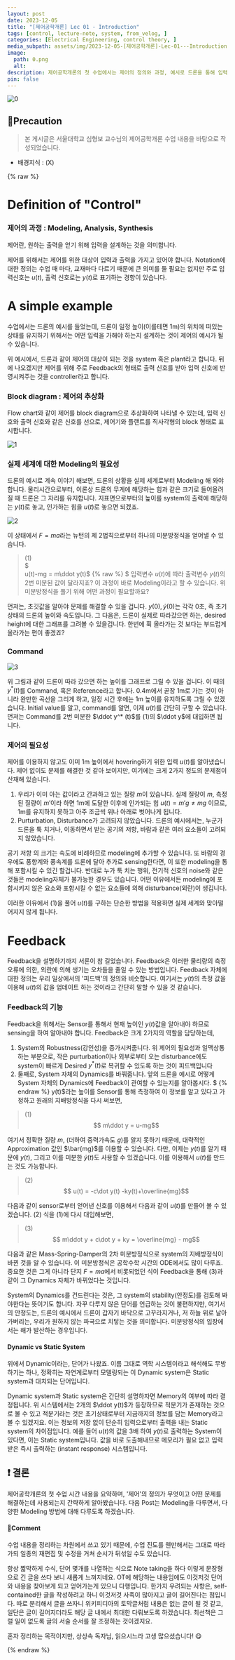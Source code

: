 ```yaml
---
layout: post
date: 2023-12-05
title: "[제어공학개론] Lec 01 - Introduction"
tags: [control, lecture-note, system, from_velog, ]
categories: [Electrical Engineering, control theory, ]
media_subpath: assets/img/2023-12-05-[제어공학개론]-Lec-01---Introduction.md
image:
  path: 0.png
  alt:  
description: 제어공학개론의 첫 수업에서는 제어의 정의와 과정, 예시로 드론을 통해 입력 설계의 필요성을 설명했습니다. 제어 시스템은 입력과 출력의 관계를 모델링하고, 피드백을 통해 외란을 줄이며 시스템의 강인성과 동적 특성을 개선합니다. 다음 포스트에서는 다양한 모델링 방법에 대해 다룰 예정입니다.
pin: false
---
```



![0](/0.png)



## 📢Precaution


> 본 게시글은 서울대학교 심형보 교수님의 제어공학개론 수업 내용을 바탕으로 작성되었습니다.

- 배경지식 : (X)

{% raw %}


# Definition of "Control"


### 제어의 과정 : Modeling, Analysis, Synthesis


제어란, 원하는 출력을 얻기 위해 입력을 설계하는 것을 의미합니다.


제어를 위해서는 제어를 위한 대상이 입력과 출력을 가지고 있어야 합니다. Notation에 대한 정의는 수업 때 마다, 교재마다 다르기 때문에 큰 의미를 둘 필요는 없지만 주로 입력신호는 $u(t)$, 출력 신호로는 $y(t)$로 표기하는 경향이 있습니다.


# A simple example


수업에서는 드론의 예시를 들었는데, 드론이 일정 높이(이를테면 1m)의 위치에 떠있는 상태를 유지하기 위해서는 어떤 입력을 가해야 하는지 설계하는 것이 제어의 예시가 될 수 있습니다.


위 예시에서, 드론과 같이 제어의 대상이 되는 것을 system 혹은 plant라고 합니다. 뒤에 나오겠지만 제어를 위해 주로 Feedback의 형태로 출력 신호를 받아 입력 신호에 반영시켜주는 것을 controller라고 합니다.


### Block diagram : 제어의 추상화


Flow chart와 같이 제어를 block diagram으로 추상화하여 나타낼 수 있는데, 입력 신호와 출력 신호와 같은 신호를 선으로, 제어기와 플랜트를 직사각형의 block 형태로 표시합니다.


![1](/1.png)


### 실제 세계에 대한 Modeling의 필요성


드론의 예시로 계속 이야기 해보면, 드론의 상황을 실제 세계로부터 Modeling 해 와야 합니다. 물리시간으로부터, 이론상 드론의 무게에 해당하는 힘과 같은 크기로 들어올려질 때 드론은 그 자리를 유지합니다. 지표면으로부터의 높이를 system의 출력에 해당하는 $y(t)$로 놓고, 인가하는 힘을 $u(t)$로 놓으면 되겠죠.


![2](/2.png)


이 상태에서 $F=ma$라는 뉴턴의 제 2법칙으로부터 하나의 미분방정식을 얻어낼 수 있습니다.


> (1)  
> $  
> u(t)-mg = m\ddot y(t)$
{% raw %}
$
입력변수 $u(t)$에 따라 출력변수 $y(t)$의 2번 미분된 값이 달라지죠? 이 과정이 바로 Modeling이라고 할 수 있습니다. 위 미분방정식을 풀기 위해 어떤 과정이 필요할까요?


먼저는, 초깃값을 알아야 문제를 해결할 수 있을 겁니다. $y(0), \dot y(0)$는 각각 0초, 즉 초기 상태의 드론의 높이와 속도입니다. 그 다음은, 드론이 실제로 따라갔으면 하는, desired height에 대한 그래프를 그려볼 수 있을겁니다. 한번에 휙 올라가는 것 보다는 부드럽게 올라가는 편이 좋겠죠?


### Command


![3](/3.png)


위 그림과 같이 드론이 따라 갔으면 하는 높이를 그래프로 그릴 수 있을 겁니다. 이 때의 $y^* (t)$를 Command, 혹은 Reference라고 합니다. 0.4m에서 곧장 1m로 가는 것이 아니라 완만한 곡선을 그리게 하고, 일정 시간 후에는 1m 높이를 유지하도록 그릴 수 있겠습니다.
Initial value를 알고, command를 알면, 이제 $u(t)$를 간단히 구할 수 있습니다. 먼저는 Command를 2번 미분한 $\ddot y^* (t)$를 (1)의 $\ddot y$에 대입하면 됩니다.


### 제어의 필요성


제어를 이용하지 않고도 이미 1m 높이에서 hovering하기 위한 입력 $u(t)$를 알아냈습니다. 제어 없이도 문제를 해결한 것 같아 보이지만, 여기에는 크게 2가지 정도의 문제점이 산재해 있습니다.

1. 우리가 이미 아는 값이라고 간과하고 있는 질량 $m$이 있습니다. 실제 질량이 $m$, 측정된 질량이 $m'$이라 하면 1m에 도달한 이후에 인가되는 힘 $u(t) = m'g\neq mg$ 이므로, 1m를 유지하지 못하고 아주 조금씩 위나 아래로 벗어나게 됩니다.
2. Purturbation, Disturbance가 고려되지 않았습니다. 드론의 예시에서는, 누군가 드론을 툭 치거나, 이동하면서 받는 공기의 저항, 바람과 같은 여러 요소들이 고려되지 않았습니다.

공기 저항 의 크기는 속도에 비례하므로 modeling에 추가할 수 있습니다. 또 바람의 경우에도 풍향계와 풍속계를 드론에 달아 추가로 sensing한다면, 이 또한 modeling을 통해 포함시킬 수 있긴 할겁니다. 반대로 누가 툭 치는 행위, 전기적 신호의 noise와 같은 것들은 modeling자체가 불가능한 경우도 있습니다. 어떤 이유에서든 modeling에 포함시키지 않은 요소와 포함시킬 수 없는 요소들에 의해 disturbance(외란)이 생깁니다.


이러한 이유에서 (1)을 풀어 $u(t)$를 구하는 단순한 방법을 적용하면 실제 세계와 맞아떨어지지 않게 됩니다.


# Feedback


Feedback을 설명하기까지 서론이 참 길었습니다. Feedback은 이러한 물리량의 측정 오류에 의한, 외란에 의해 생기는 오차들을 줄일 수 있는 방법입니다. Feedback 자체에 대한 정의는 우리 일상에서의 '피드백'의 정의와 비슷합니다. 여기서는 $y(t)$의 측정 값을 이용해 $u(t)$의 값을 업데이트 하는 것이라고 간단히 말할 수 있을 것 같습니다.


### Feedback의 기능


Feedback을 위해서는 Sensor를 통해서 현재 높이인 $y(t)$값을 알아내야 하므로 sensing을 하여 알아내야 합니다. Feedback은 크게 2가지의 역할을 담당하는데,

1. System의 Robustness(강인성)을 증가시켜줍니다. 위 제어의 필요성과 일맥상통하는 부분으로, 작은 purturbation이나 외부로부터 오는 disturbance에도 system이 빠르게 Desired $y^* (t)$로 복귀할 수 있도록 하는 것이 피드백입니다
2. 둘째로, System 자체의 Dynamics를 바꿔줍니다. 앞의 드론을 예시로 어떻게 System 자체의 Dynamics에 Feedback이 관여할 수 있는지를 알아봅시다.
$
{% endraw %}
y(t)$라는 높이를 Sensor를 통해 측정하여 이 정보를 알고 있다고 가정하고 원래의 지배방정식을 다시 써보면,


> (1)  
> $$  
> m\ddot y = u-mg$$


여기서 정확한 질량 $m$, (더하여 중력가속도 $g$)를 알지 못하기 때문에, 대략적인 Approximation 값인 $\bar{mg}$를 이용할 수 있습니다. 다만, 이제는 $y(t)$를 알기 때문에 $y(t)$, 그리고 이를 미분한 $\dot y(t)$도 사용할 수 있겠습니다. 이를 이용해서 $u(t)$를 만드는 것도 가능합니다.


> (2)  
> $$  
> u(t) = -c\dot y(t) -ky(t)+\overline{mg}$$


다음과 같이 sensor로부터 얻어낸 신호를 이용해서 다음과 같이 $u(t)$를 만들어 볼 수 있겠습니다. (2) 식을 (1)에 다시 대입해보면,


> (3)  
> $$  
> m\ddot y + c\dot y + ky = \overline{mg} - mg$$


다음과 같은 Mass-Spring-Damper의 2차 미분방정식으로 system의 지배방정식이 바뀐 것을 알 수 있습니다. 이 미분방정식은 공학수학 시간의 ODE에서도 많이 다루죠. 중요한 것은 그게 아니라 단지 $F=ma$에서 비롯되었던 식이 Feedback을 통해 (3)과 같이 그 Dynamics 자체가 바뀌었다는 것입니다.


System의 Dynamics를 건드린다는 것은, 그 system의 stability(안정도)를 검토해 봐야한다는 뜻이기도 합니다. 자꾸 다루지 않은 단어를 언급하는 것이 불편하지만, 여기서의 안정도는, 드론의 예시에서 드론이 갑자기 바닥으로 고꾸라지거나, 저 하늘 위로 날아가버리는, 우리가 원하지 않는 파국으로 치닿는 것을 의미합니다. 미분방정식의 입장에서는 해가 발산하는 경우입니다.



#### Dynamic vs Static System


위에서 Dynamic이라는, 단어가 나왔죠. 이름 그대로 역학 시스템이라고 해석해도 무방하기는 하나, 정확히는 자연계로부터 모델링되는 이 Dynamic system은 Static system과 대치되는 단어입니다.


Dynamic system과 Static system은 간단히 설명하자면 Memory의 여부에 따라 결정됩니다. 위 시스템에서는 2개의 $\ddot y(t)$가 등장하므로 적분기가 존재하는 것으로 볼 수 있고 적분기라는 것은 초기상태로부터 지금까지의 정보를 담는 Memory라고 볼 수 있겠지요. 이는 정보의 저장 없이 단순히 입력으로부터 출력을 내는 Static system의 차이점입니다. 예를 들어 $u(t)$의 값을 3배 하여 $y(t)$로 출력하는 System이 있다면, 이는 Static system입니다. 값을 바로 도출해내므로 메모리가 필요 없고 입력받은 즉시 출력하는 (instant response) 시스템입니다.



## ❗ 결론


제어공학개론의 첫 수업 시간 내용을 요약하며, '제어'의 정의가 무엇이고 어떤 문제를 해결하는데 사용되는지 간략하게 알아봤습니다. 다음 Post는 Modeling을 다루면서, 다양한 Modeling 방법에 대해 다루도록 하겠습니다.



#### 🍪Comment


수업 내용을 정리하는 차원에서 쓰고 있기 때문에, 수업 진도를 웬만해서는 그대로 따라가되 일종의 재편집 및 수정을 거쳐 순서가 뒤섞일 수도 있습니다.


항상 짧막하게 수식, 단어 몇개를 나열하는 식으로 Note taking을 하다 이렇게 문장형으로 긴 글을 쓰다 보니 새롭게 느껴지네요. OT에 해당하는 내용임에도 이것저것 단어와 내용을 찾아보게 되고 얻어가는게 있으니 다행입니다. 한가지 우려되는 사항은, self-contained한 글을 작성하려고 하니 이것저것 사족이 많아지고 글이 길어진다는 점입니다. 따로 분리해서 글을 쓰자니 위키피디아의 토막글처럼 내용은 없는 글이 될 것 같고, 일단은 글이 길어지더라도 해당 글 내에서 최대한 다뤄보도록 하겠습니다. 최선책은 그럴 일이 없도록 글의 서술 순서를 잘 조정하는 것이겠지요.


혼자 정리하는 목적이지만, 상상속 독자님, 읽으시느라 고생 많으셨습니다! 😋


{% endraw %}


